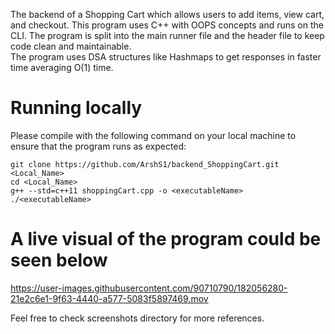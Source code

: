 The backend of a Shopping Cart which allows users to add items, view cart, and checkout. 
This program uses C++ with OOPS concepts and runs on the CLI. The program is split into the main runner file and the header file to keep code clean and maintainable. <br/>
The program uses DSA structures like Hashmaps to get responses in faster time averaging O(1) time. 

# Running locally
Please compile with the following command on your local machine to ensure that the program runs as expected:
```
git clone https://github.com/ArshS1/backend_ShoppingCart.git <Local_Name>
cd <Local_Name>
g++ --std=c++11 shoppingCart.cpp -o <executableName>
./<executableName>
```

# A live visual of the program could be seen below
https://user-images.githubusercontent.com/90710790/182056280-21e2c6e1-9f63-4440-a577-5083f5897469.mov

Feel free to check screenshots directory for more references. 
